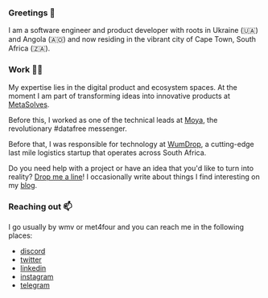 ### Greetings 👋

I am a software engineer and product developer with roots in Ukraine (🇺🇦) and Angola (🇦🇴) and now residing in the vibrant city of Cape Town, South Africa (🇿🇦).

### Work 👨‍💻
My expertise lies in the digital product and ecosystem spaces. At the moment I am part of transforming ideas into innovative products at [MetaSolves](https://metasolves.co/).

Before this, I worked as one of the technical leads at [Moya](https://www.datafree.co/moya-messenger-app), the revolutionary #datafree messenger.

Before that, I was responsible for technology at [WumDrop](https://wumdrop.com/), a cutting-edge last mile logistics startup that operates across South Africa.

Do you need help with a project or have an idea that you'd like to turn into reality? [Drop me a line](mailto:hi@wilson.africa)!
I occasionally write about things I find interesting on my [blog](https://wilson.africa/blog).

### Reaching out 📫
I go usually by wmv or met4four and you can reach me in the following places:
- [discord](https://discord.com/users/met4four#3069)
- [twitter](https://twitter.com/_met4four_)
- [linkedin](https://www.linkedin.com/in/wilsonmaravilha/)
- [instagram](http://instagr.am/_met4four_)
- [telegram](https://t.me/met4four)


